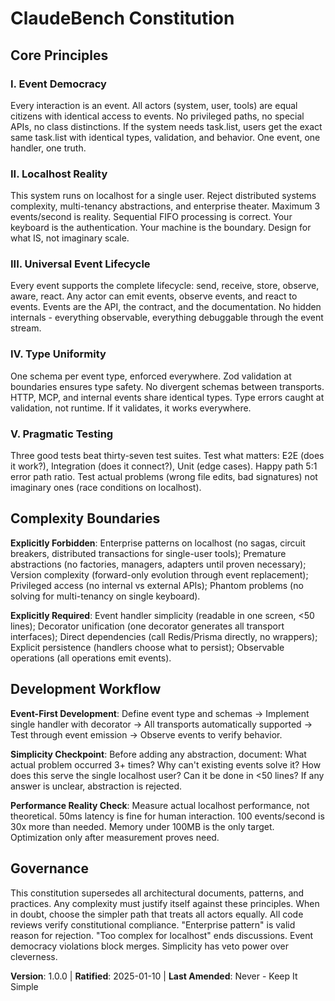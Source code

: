 # ClaudeBench Constitution
<!-- Example: Spec Constitution, TaskFlow Constitution, etc. -->

## Core Principles

### I. Event Democracy
<!-- Example: I. Library-First -->
Every interaction is an event. All actors (system, user, tools) are equal citizens with identical access to events. No privileged paths, no special APIs, no class distinctions. If the system needs task.list, users get the exact same task.list with identical types, validation, and behavior. One event, one handler, one truth.
<!-- Example: Every feature starts as a standalone library; Libraries must be self-contained, independently testable, documented; Clear purpose required - no organizational-only libraries -->

### II. Localhost Reality
<!-- Example: II. CLI Interface -->
This system runs on localhost for a single user. Reject distributed systems complexity, multi-tenancy abstractions, and enterprise theater. Maximum 3 events/second is reality. Sequential FIFO processing is correct. Your keyboard is the authentication. Your machine is the boundary. Design for what IS, not imaginary scale.
<!-- Example: Every library exposes functionality via CLI; Text in/out protocol: stdin/args → stdout, errors → stderr; Support JSON + human-readable formats -->

### III. Universal Event Lifecycle
<!-- Example: III. Test-First (NON-NEGOTIABLE) -->
Every event supports the complete lifecycle: send, receive, store, observe, aware, react. Any actor can emit events, observe events, and react to events. Events are the API, the contract, and the documentation. No hidden internals - everything observable, everything debuggable through the event stream.
<!-- Example: TDD mandatory: Tests written → User approved → Tests fail → Then implement; Red-Green-Refactor cycle strictly enforced -->

### IV. Type Uniformity
<!-- Example: IV. Integration Testing -->
One schema per event type, enforced everywhere. Zod validation at boundaries ensures type safety. No divergent schemas between transports. HTTP, MCP, and internal events share identical types. Type errors caught at validation, not runtime. If it validates, it works everywhere.
<!-- Example: Focus areas requiring integration tests: New library contract tests, Contract changes, Inter-service communication, Shared schemas -->

### V. Pragmatic Testing
<!-- Example: V. Observability, VI. Versioning & Breaking Changes, VII. Simplicity -->
Three good tests beat thirty-seven test suites. Test what matters: E2E (does it work?), Integration (does it connect?), Unit (edge cases). Happy path 5:1 error path ratio. Test actual problems (wrong file edits, bad signatures) not imaginary ones (race conditions on localhost).
<!-- Example: Text I/O ensures debuggability; Structured logging required; Or: MAJOR.MINOR.BUILD format; Or: Start simple, YAGNI principles -->

## Complexity Boundaries
<!-- Example: Additional Constraints, Security Requirements, Performance Standards, etc. -->

**Explicitly Forbidden**: Enterprise patterns on localhost (no sagas, circuit breakers, distributed transactions for single-user tools); Premature abstractions (no factories, managers, adapters until proven necessary); Version complexity (forward-only evolution through event replacement); Privileged access (no internal vs external APIs); Phantom problems (no solving for multi-tenancy on single keyboard).

**Explicitly Required**: Event handler simplicity (readable in one screen, <50 lines); Decorator unification (one decorator generates all transport interfaces); Direct dependencies (call Redis/Prisma directly, no wrappers); Explicit persistence (handlers choose what to persist); Observable operations (all operations emit events).
<!-- Example: Technology stack requirements, compliance standards, deployment policies, etc. -->

## Development Workflow
<!-- Example: Development Workflow, Review Process, Quality Gates, etc. -->

**Event-First Development**: Define event type and schemas → Implement single handler with decorator → All transports automatically supported → Test through event emission → Observe events to verify behavior.

**Simplicity Checkpoint**: Before adding any abstraction, document: What actual problem occurred 3+ times? Why can't existing events solve it? How does this serve the single localhost user? Can it be done in <50 lines? If any answer is unclear, abstraction is rejected.

**Performance Reality Check**: Measure actual localhost performance, not theoretical. 50ms latency is fine for human interaction. 100 events/second is 30x more than needed. Memory under 100MB is the only target. Optimization only after measurement proves need.
<!-- Example: Code review requirements, testing gates, deployment approval process, etc. -->

## Governance
<!-- Example: Constitution supersedes all other practices; Amendments require documentation, approval, migration plan -->

This constitution supersedes all architectural documents, patterns, and practices. Any complexity must justify itself against these principles. When in doubt, choose the simpler path that treats all actors equally. All code reviews verify constitutional compliance. "Enterprise pattern" is valid reason for rejection. "Too complex for localhost" ends discussions. Event democracy violations block merges. Simplicity has veto power over cleverness.
<!-- Example: All PRs/reviews must verify compliance; Complexity must be justified; Use [GUIDANCE_FILE] for runtime development guidance -->

**Version**: 1.0.0 | **Ratified**: 2025-01-10 | **Last Amended**: Never - Keep It Simple
<!-- Example: Version: 2.1.1 | Ratified: 2025-06-13 | Last Amended: 2025-07-16 -->